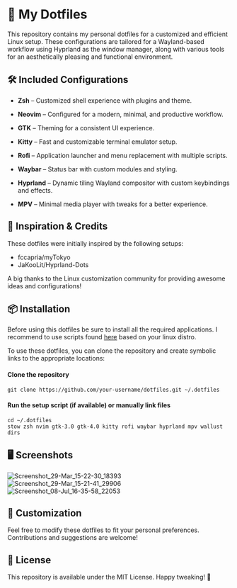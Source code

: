 # 🎨 My Dotfiles

This repository contains my personal dotfiles for a customized and efficient Linux setup. These configurations are tailored for a Wayland-based workflow using Hyprland as the window manager, along with various tools for an aesthetically pleasing and functional environment.

## 🛠 Included Configurations

- **Zsh** – Customized shell experience with plugins and theme.

- **Neovim** – Configured for a modern, minimal, and productive workflow.

- **GTK** – Theming for a consistent UI experience.

- **Kitty** – Fast and customizable terminal emulator setup.

- **Rofi** – Application launcher and menu replacement with multiple scripts.

- **Waybar** – Status bar with custom modules and styling.

- **Hyprland** – Dynamic tiling Wayland compositor with custom keybindings and effects.

- **MPV** – Minimal media player with tweaks for a better experience.

## 🎨 Inspiration & Credits

These dotfiles were initially inspired by the following setups:

- fccapria/myTokyo
- JaKooLit/Hyprland-Dots

A big thanks to the Linux customization community for providing awesome ideas and configurations!

## 📦 Installation

Before using this dotfiles be sure to install all the required applications. I recommend to use scripts found [here](https://github.com/JaKooLit) based on your linux distro.

To use these dotfiles, you can clone the repository and create symbolic links to the appropriate locations:

#### Clone the repository
```
git clone https://github.com/your-username/dotfiles.git ~/.dotfiles
```

#### Run the setup script (if available) or manually link files
```
cd ~/.dotfiles
stow zsh nvim gtk-3.0 gtk-4.0 kitty rofi waybar hyprland mpv wallust dirs
```
## 🖥 Screenshots

![Screenshot_29-Mar_15-22-30_18393](https://github.com/user-attachments/assets/4d1b1777-4280-4c49-b371-6280e42a10cc)
![Screenshot_29-Mar_15-21-41_29906](https://github.com/user-attachments/assets/7d58acc3-f299-4dee-98d7-03e7e8619423)
![Screenshot_08-Jul_16-35-58_22053](https://github.com/user-attachments/assets/5570da79-d89a-4445-a76a-1e50cac20f71)

## 🔧 Customization
Feel free to modify these dotfiles to fit your personal preferences. Contributions and suggestions are welcome!

## 📝 License
This repository is available under the MIT License. Happy tweaking! 🚀

